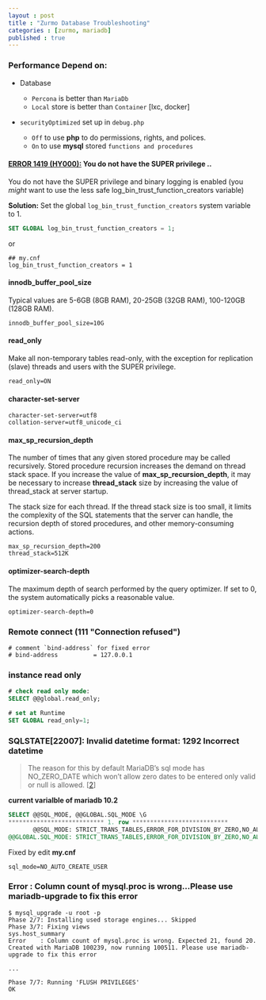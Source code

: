 ```yaml
---
layout : post
title : "Zurmo Database Troubleshooting"
categories : [zurmo, mariadb]
published : true
---
```

### Performance Depend on:
*  Database 
   *  `Percona` is better than `MariaDb`
   *  `Local` store is better than `Container` [lxc, docker]


* `securityOptimized` set up in `debug.php`
  * `Off` to use **php** to do permissions, rights, and polices.
  * `On` to use **mysql** stored `functions and procedures`


#### [ERROR 1419 (HY000):][1]  You do not have the SUPER privilege ..
You do not have the SUPER privilege and
binary logging is enabled (you *might* want to use the less safe
log_bin_trust_function_creators variable)

**Solution:** Set the global `log_bin_trust_function_creators` system variable to 1.

```sql
SET GLOBAL log_bin_trust_function_creators = 1;
```
or
```
## my.cnf
log_bin_trust_function_creators = 1
```

#### innodb_buffer_pool_size
Typical values are 5-6GB (8GB RAM), 20-25GB (32GB RAM), 100-120GB (128GB RAM).

```
innodb_buffer_pool_size=10G
```

#### read_only
Make all non-temporary tables read-only, with the exception for replication (slave) threads and users with the SUPER privilege.

```
read_only=ON
```

#### character-set-server

```
character-set-server=utf8
collation-server=utf8_unicode_ci
```

#### max_sp_recursion_depth
The number of times that any given stored procedure may be called recursively. Stored procedure recursion increases the demand on thread stack space. If you increase the value of **max_sp_recursion_depth**, it may be necessary to increase **thread_stack** size by increasing the value of thread_stack at server startup.

The stack size for each thread.  If the thread stack size is too small,
it limits the complexity of the SQL statements that the server can handle,
the recursion depth of stored procedures, and other memory-consuming actions.

```
max_sp_recursion_depth=200
thread_stack=512K
```

#### optimizer-search-depth
The maximum depth of search performed by the query optimizer.
If set to 0, the system automatically picks a reasonable value.

```
optimizer-search-depth=0
```

### Remote connect  (111 "Connection refused")
```
# comment `bind-address` for fixed error
# bind-address          = 127.0.0.1  
```

### instance read only
```sql
# check read only mode:
SELECT @@global.read_only;
```

```sql
# set at Runtime
SET GLOBAL read_only=1;
```

### SQLSTATE[22007]: Invalid datetime format: 1292 Incorrect datetime

>The reason for this by default MariaDB’s sql mode has NO_ZERO_DATE which won’t allow zero dates to be entered only valid or null is allowed. \[[2]\]

**current varialble of mariadb 10.2**
```sql
SELECT @@SQL_MODE, @@GLOBAL.SQL_MODE \G
*************************** 1. row ***************************
       @@SQL_MODE: STRICT_TRANS_TABLES,ERROR_FOR_DIVISION_BY_ZERO,NO_AUTO_CREATE_USER,NO_ENGINE_SUBSTITUTION
@@GLOBAL.SQL_MODE: STRICT_TRANS_TABLES,ERROR_FOR_DIVISION_BY_ZERO,NO_AUTO_CREATE_USER,NO_ENGINE_SUBSTITUTION
```

Fixed by edit **my.cnf**

```
sql_mode=NO_AUTO_CREATE_USER
```

### Error : Column count of mysql.proc is wrong...Please use mariadb-upgrade to fix this error

```shell
$ mysql_upgrade -u root -p
Phase 2/7: Installing used storage engines... Skipped
Phase 3/7: Fixing views
sys.host_summary
Error    : Column count of mysql.proc is wrong. Expected 21, found 20. Created with MariaDB 100239, now running 100511. Please use mariadb-upgrade to fix this error

...

Phase 7/7: Running 'FLUSH PRIVILEGES'
OK
```

[1]: https://stackoverflow.com/questions/56389698/why-super-privileges-are-disabled-when-binary-logging-option-is-on "EO[2]R 1419 (HY000)"

[2]: https://dcblog.dev/mariabdb-avoid-invalid-datetime-format-when-date-is-empty "Invalid datetime format"
